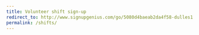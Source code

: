 ```yaml
---
title: Volunteer shift sign-up
redirect_to: http://www.signupgenius.com/go/5080d4baeab2da4f58-dulles1  
permalink: /shifts/
---
```

